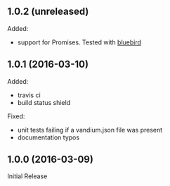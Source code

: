 ## 1.0.2 (unreleased)

Added:

* support for Promises. Tested with [bluebird](http://bluebirdjs.com)


## 1.0.1 (2016-03-10)

Added:

* travis ci
* build status shield

Fixed:
 
* unit tests failing if a vandium.json file was present
* documentation typos

## 1.0.0 (2016-03-09)

Initial Release